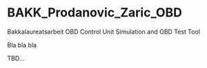 # BAKK_Prodanovic_Zaric_OBD
Bakkalaureatsarbeit OBD Control Unit Simulation and OBD Test Tool

Bla bla bla


TBD...

